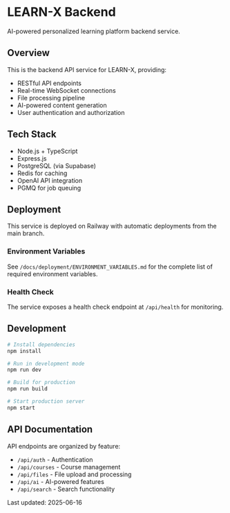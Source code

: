 # LEARN-X Backend

AI-powered personalized learning platform backend service.

## Overview

This is the backend API service for LEARN-X, providing:
- RESTful API endpoints
- Real-time WebSocket connections
- File processing pipeline
- AI-powered content generation
- User authentication and authorization

## Tech Stack

- Node.js + TypeScript
- Express.js
- PostgreSQL (via Supabase)
- Redis for caching
- OpenAI API integration
- PGMQ for job queuing

## Deployment

This service is deployed on Railway with automatic deployments from the main branch.

### Environment Variables

See `/docs/deployment/ENVIRONMENT_VARIABLES.md` for the complete list of required environment variables.

### Health Check

The service exposes a health check endpoint at `/api/health` for monitoring.

## Development

```bash
# Install dependencies
npm install

# Run in development mode
npm run dev

# Build for production
npm run build

# Start production server
npm start
```

## API Documentation

API endpoints are organized by feature:
- `/api/auth` - Authentication
- `/api/courses` - Course management
- `/api/files` - File upload and processing
- `/api/ai` - AI-powered features
- `/api/search` - Search functionality

Last updated: 2025-06-16